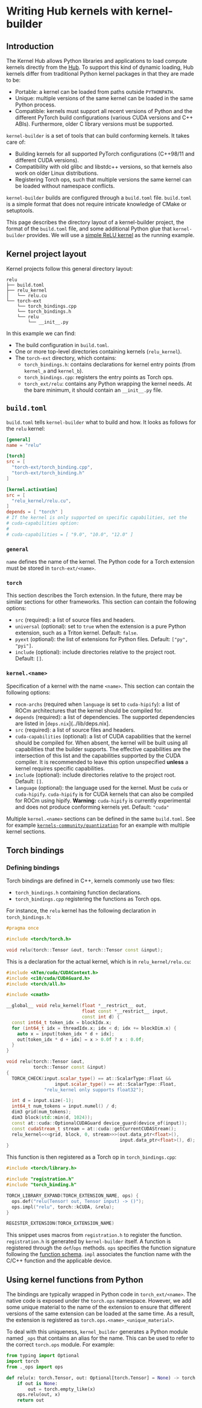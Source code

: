 # Writing Hub kernels with kernel-builder

## Introduction

The Kernel Hub allows Python libraries and applications to load compute
kernels directly from the [Hub](https://hf.co/). To support this kind
of dynamic loading, Hub kernels differ from traditional Python kernel
packages in that they are made to be:

- Portable: a kernel can be loaded from paths outside `PYTHONPATH`.
- Unique: multiple versions of the same kernel can be loaded in the
  same Python process.
- Compatible: kernels must support all recent versions of Python and
  the different PyTorch build configurations (various CUDA versions
  and C++ ABIs). Furthermore, older C library versions must be supported.

`kernel-builder` is a set of tools that can build conforming kernels. It
takes care of:

- Building kernels for all supported PyTorch configurations (C++98/11 and
  different CUDA versions).
- Compatibility with old glibc and libstdc++ versions, so that kernels also
  work on older Linux distributions.
- Registering Torch ops, such that multiple versions the same kernel can be
  loaded without namespace conflicts.

`kernel-builder` builds are configured through a `build.toml` file.
`build.toml` is a simple format that does not require intricate knowledge
of CMake or setuptools.

This page describes the directory layout of a kernel-builder project, the
format of the `build.toml` file, and some additional Python glue that
`kernel-builder` provides. We will use a [simple ReLU kernel](../examples/relu)
as the running example.

## Kernel project layout

Kernel projects follow this general directory layout:

```text
relu
├── build.toml
├── relu_kernel
│   └── relu.cu
└── torch-ext
    └── torch_bindings.cpp
    └── torch_bindings.h
    └── relu
        └── __init__.py
```

In this example we can find:

- The build configuration in `build.toml`.
- One or more top-level directories containing kernels (`relu_kernel`).
- The `torch-ext` directory, which contains:
  - `torch_bindings.h`: contains declarations for kernel entry points
    (from `kernel_a` and `kernel_b`).
  - `torch_bindings.cpp`: registers the entry points as Torch ops.
  - `torch_ext/relu`: contains any Python wrapping the kernel needs. At the
    bare minimum, it should contain an `__init__.py` file.

## `build.toml`

`build.toml` tells `kernel-builder` what to build and how. It looks as
follows for the `relu` kernel:

```toml
[general]
name = "relu"

[torch]
src = [
  "torch-ext/torch_binding.cpp",
  "torch-ext/torch_binding.h"
]

[kernel.activation]
src = [
  "relu_kernel/relu.cu",
]
depends = [ "torch" ]
# If the kernel is only supported on specific capabilities, set the
# cuda-capabilities option:
#
# cuda-capabilities = [ "9.0", "10.0", "12.0" ]
```

### `general`

`name` defines the name of the kernel. The Python code for a Torch extension
must be stored in `torch-ext/<name>`.

### `torch`

This section describes the Torch extension. In the future, there may be
similar sections for other frameworks. This section can contain the
following options:

- `src` (required): a list of source files and headers.
- `universal` (optional): set to `true` when the extension is a pure
  Python extension, such as a Triton kernel. Default: `false`.
- `pyext` (optional): the list of extensions for Python files. Default:
  `["py", "pyi"]`.
- `include` (optional): include directories relative to the project root.
  Default: `[]`.

### `kernel.<name>`

Specification of a kernel with the name `<name>`. This section can contain
the following options:

- `rocm-archs` (required when `language` is set to `cuda-hipify`): a list
  of ROCm architectures that the kernel should be compiled for.
- `depends` (required): a list of dependencies. The supported dependencies
  are listed in [`deps.nix`](../lib/deps.nix].
- `src` (required): a list of source files and headers.
- `cuda-capabilities` (optional): a list of CUDA capabilities that the
  kernel should be compiled for. When absent, the kernel will be built
  using all capabilities that the builder supports. The effective
  capabilities are the intersection of this list and the capabilities
  supported by the CUDA compiler. It is recommended to leave this option
  unspecified **unless** a kernel requires specific capabilities.
- `include` (optional): include directories relative to the project root.
  Default: `[]`.
- `language` (optional): the language used for the kernel. Must be `cuda`
  or `cuda-hipify`. `cuda-hipify` is for CUDA kernels that can also be
  compiled for ROCm using hipify. **Warning:** `cuda-hipify` is currently
  experimental and does not produce conforming kernels yet.
  Default: `"cuda"`

Multiple `kernel.<name>` sections can be defined in the same `build.toml`.
See for example [`kernels-community/quantization`](https://huggingface.co/kernels-community/quantization/)
for an example with multiple kernel sections.

## Torch bindings

### Defining bindings

Torch bindings are defined in C++, kernels commonly use two files:

- `torch_bindings.h` containing function declarations.
- `torch_bindings.cpp` registering the functions as Torch ops.

For instance, the `relu` kernel has the following declaration in
`torch_bindings.h`:

```cpp
#pragma once

#include <torch/torch.h>

void relu(torch::Tensor &out, torch::Tensor const &input);
```

This is a declaration for the actual kernel, which is in `relu_kernel/relu.cu`:

```cpp
#include <ATen/cuda/CUDAContext.h>
#include <c10/cuda/CUDAGuard.h>
#include <torch/all.h>

#include <cmath>

__global__ void relu_kernel(float *__restrict__ out,
                            float const *__restrict__ input,
                            const int d) {
  const int64_t token_idx = blockIdx.x;
  for (int64_t idx = threadIdx.x; idx < d; idx += blockDim.x) {
    auto x = input[token_idx * d + idx];
    out[token_idx * d + idx] = x > 0.0f ? x : 0.0f;
  }
}

void relu(torch::Tensor &out,
          torch::Tensor const &input)
{
  TORCH_CHECK(input.scalar_type() == at::ScalarType::Float &&
                  input.scalar_type() == at::ScalarType::Float,
              "relu_kernel only supports float32");

  int d = input.size(-1);
  int64_t num_tokens = input.numel() / d;
  dim3 grid(num_tokens);
  dim3 block(std::min(d, 1024));
  const at::cuda::OptionalCUDAGuard device_guard(device_of(input));
  const cudaStream_t stream = at::cuda::getCurrentCUDAStream();
  relu_kernel<<<grid, block, 0, stream>>>(out.data_ptr<float>(),
                                          input.data_ptr<float>(), d);
}
```

This function is then registered as a Torch op in `torch_bindings.cpp`:

```cpp
#include <torch/library.h>

#include "registration.h"
#include "torch_binding.h"

TORCH_LIBRARY_EXPAND(TORCH_EXTENSION_NAME, ops) {
  ops.def("relu(Tensor! out, Tensor input) -> ()");
  ops.impl("relu", torch::kCUDA, &relu);
}

REGISTER_EXTENSION(TORCH_EXTENSION_NAME)
```

This snippet uses macros from `registration.h` to register the function.
`registration.h` is generated by `kernel-builder` itself. A function
is registered through the `def`/`ops` methods. `ops` specifies the
function signature following the [function schema](https://github.com/pytorch/pytorch/blob/main/aten/src/ATen/native/README.md#func).
`impl` associates the function name with the C/C++ function and
the applicable device.

## Using kernel functions from Python

The bindings are typically wrapped in Python code in `torch_ext/<name>`.
The native code is exposed under the `torch.ops` namespace. However,
we add some unique material to the name of the extension to ensure that
different versions of the same extension can be loaded at the same time.
As a result, the extension is registered as
`torch.ops.<name>_<unique_material>`.

To deal with this uniqueness, `kernel_builder` generates a Python module
named `_ops` that contains an alias for the name. This can be used to
refer to the correct `torch.ops` module. For example:

```python
from typing import Optional
import torch
from ._ops import ops

def relu(x: torch.Tensor, out: Optional[torch.Tensor] = None) -> torch.Tensor:
    if out is None:
        out = torch.empty_like(x)
    ops.relu(out, x)
    return out
```
